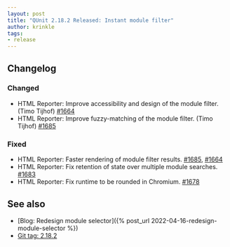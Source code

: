 ```yaml
---
layout: post
title: "QUnit 2.18.2 Released: Instant module filter"
author: krinkle
tags:
- release
---
```


## Changelog

### Changed

* HTML Reporter: Improve accessibility and design of the module filter. (Timo Tijhof) [#1664](https://github.com/qunitjs/qunit/issues/1664#issuecomment-1101007741)
* HTML Reporter: Improve fuzzy-matching of the module filter. (Timo Tijhof) [#1685](https://github.com/qunitjs/qunit/pull/1685)

### Fixed

* HTML Reporter: Faster rendering of module filter results. [#1685](https://github.com/qunitjs/qunit/pull/1685), [#1664](https://github.com/qunitjs/qunit/issues/1664)
* HTML Reporter: Fix retention of state over multiple module searches. [#1683](https://github.com/qunitjs/qunit/issues/1683)
* HTML Reporter: Fix runtime to be rounded in Chromium. [#1678](https://github.com/qunitjs/qunit/issues/1678)

## See also

* [Blog: Redesign module selector]({% post_url 2022-04-16-redesign-module-selector %})
* [Git tag: 2.18.2](https://github.com/qunitjs/qunit/releases/tag/2.18.2)
